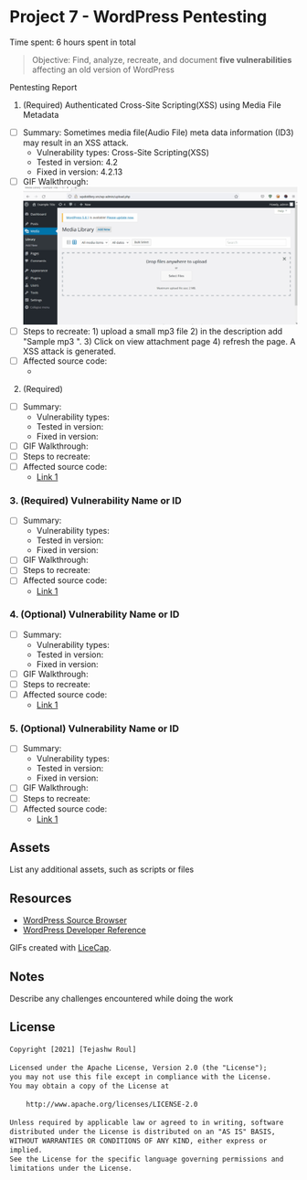 # Project 7 - WordPress Pentesting

Time spent: 6 hours spent in total

> Objective: Find, analyze, recreate, and document **five vulnerabilities** affecting an old version of WordPress

Pentesting Report

1. (Required) Authenticated Cross-Site Scripting(XSS) using Media File Metadata
  - [ ] Summary: Sometimes media file(Audio File) meta data information (ID3) may result in an XSS attack. 
    - Vulnerability types: Cross-Site Scripting(XSS)
    - Tested in version: 4.2
    - Fixed in version: 4.2.13
  - [ ] GIF Walkthrough: <img src="Authenticated Cross-Site Scripting (XSS).gif"> 
  - [ ] Steps to recreate: 1) upload a small mp3 file
  						   2) in the description add "Sample mp3 </noscript><script>alert(document.cookie);</script>".
  						   3) Click on view attachment page
  						   4) refresh the page. A XSS attack is generated.  
  - [ ] Affected source code:
    - [Link 1]: https://core.trac.wordpress.org/browser/branches/4.2/src/wp-admin/includes/media.php

2. (Required)  
  - [ ] Summary: 
    - Vulnerability types:
    - Tested in version:
    - Fixed in version: 
  - [ ] GIF Walkthrough: 
  - [ ] Steps to recreate: 
  - [ ] Affected source code:
    - [Link 1](https://core.trac.wordpress.org/browser/tags/version/src/source_file.php)
### 3. (Required) Vulnerability Name or ID
  - [ ] Summary: 
    - Vulnerability types:
    - Tested in version:
    - Fixed in version: 
  - [ ] GIF Walkthrough: 
  - [ ] Steps to recreate: 
  - [ ] Affected source code:
    - [Link 1](https://core.trac.wordpress.org/browser/tags/version/src/source_file.php)
### 4. (Optional) Vulnerability Name or ID
  - [ ] Summary: 
    - Vulnerability types:
    - Tested in version:
    - Fixed in version: 
  - [ ] GIF Walkthrough: 
  - [ ] Steps to recreate: 
  - [ ] Affected source code:
    - [Link 1](https://core.trac.wordpress.org/browser/tags/version/src/source_file.php)
### 5. (Optional) Vulnerability Name or ID
  - [ ] Summary: 
    - Vulnerability types:
    - Tested in version:
    - Fixed in version: 
  - [ ] GIF Walkthrough: 
  - [ ] Steps to recreate: 
  - [ ] Affected source code:
    - [Link 1](https://core.trac.wordpress.org/browser/tags/version/src/source_file.php) 

## Assets

List any additional assets, such as scripts or files

## Resources

- [WordPress Source Browser](https://core.trac.wordpress.org/browser/)
- [WordPress Developer Reference](https://developer.wordpress.org/reference/)

GIFs created with [LiceCap](http://www.cockos.com/licecap/).

## Notes

Describe any challenges encountered while doing the work

## License

    Copyright [2021] [Tejashw Roul]

    Licensed under the Apache License, Version 2.0 (the "License");
    you may not use this file except in compliance with the License.
    You may obtain a copy of the License at

        http://www.apache.org/licenses/LICENSE-2.0

    Unless required by applicable law or agreed to in writing, software
    distributed under the License is distributed on an "AS IS" BASIS,
    WITHOUT WARRANTIES OR CONDITIONS OF ANY KIND, either express or implied.
    See the License for the specific language governing permissions and
    limitations under the License.
